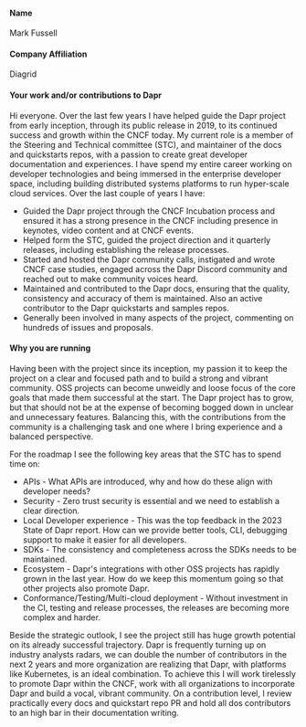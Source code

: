 #### Name
Mark Fussell

#### Company Affiliation
Diagrid

#### Your work and/or contributions to Dapr
Hi everyone. Over the last few years I have helped guide the Dapr project from early inception, through its public release in 2019, to its continued success and growth within the CNCF today. My current role is a member of the Steering and Technical committee (STC), and maintainer of the docs and quickstarts repos, with a passion to create great developer documentation and experiences. I have spend my entire career working on developer technologies and being immersed in the enterprise developer space, including building distributed systems platforms to run hyper-scale cloud services. 
Over the last couple of years I have: 
- Guided the Dapr project through the CNCF Incubation process and ensured it has a strong presence in the CNCF including presence in keynotes, video content and at CNCF events.
- Helped form the STC, guided the project direction and it quarterly releases, including establishing the release processes. 
- Started and hosted the Dapr community calls, instigated and wrote CNCF case studies, engaged across the Dapr Discord community and reached out to make community voices heard.
- Maintained and contributed to the Dapr docs, ensuring that the quality, consistency and accuracy of them is maintained. Also an active contributor to the Dapr quickstarts and samples repos.
- Generally been involved in many aspects of the project, commenting on hundreds of issues and proposals.

#### Why you are running

Having been with the project since its inception, my passion it to keep the project on a clear and focused path and to build a strong and vibrant community. OSS projects can become unweidly and loose focus of the core goals that made them successful at the start. The Dapr project has to grow, but that should not be at the expense of becoming bogged down in unclear and unnecessary features. Balancing this, with the contributions from the community is a challenging task and one where I bring experience and a balanced perspective. 

For the roadmap I see the following key areas that the STC has to spend time on:
 
 - APIs - What APIs are introduced, why and how do these align with developer needs?
 - Security - Zero trust security is essential and we need to establish a clear direction.
 - Local Developer experience - This was the top feedback in the 2023 State of Dapr report. How can we provide better tools, CLI, debugging support to make it easier for all developers. 
 - SDKs - The consistency and completeness across the SDKs needs to be maintained.
 - Ecosystem - Dapr's integrations with other OSS projects has rapidly grown in the last year. How do we keep this momentum going so that other projects also promote Dapr. 
 - Conformance/Testing/Multi-cloud deployment - Without investment in the CI, testing and release processes, the releases are becoming more complex and harder.

Beside the strategic outlook, I see the project still has huge growth potential on its already successful trajectory. Dapr is frequently turning up on industry analysts radars, we can double the number of contributors in the next 2 years and more organization are realizing that Dapr, with platforms like Kubernetes, is an ideal combination. To achieve this I will work tirelessly to promote Dapr within the CNCF, work with all organizations to incorporate Dapr and build a vocal, vibrant community. On a contribution level, I review practically every docs and quickstart repo PR and hold all dos contributors to an high bar in their documentation writing. 

